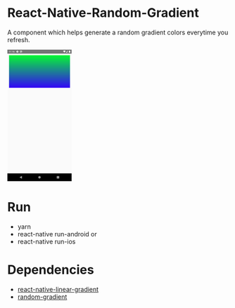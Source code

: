 # React-Native-Random-Gradient
A component which helps generate a random gradient colors everytime you refresh. 

<img src="screenshot/demo.png" height="300" />

# Run
- yarn
- react-native run-android or
- react-native run-ios

# Dependencies
- [react-native-linear-gradient](https://github.com/react-native-linear-gradient/react-native-linear-gradient#readme)
- [random-gradient](https://github.com/bukinoshita/random-gradient)

